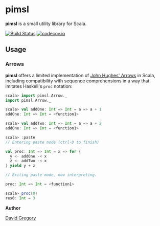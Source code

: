 # pimsl
**pimsl** is a small utility library for Scala.

[![Build Status](https://travis-ci.org/DavidGregory084/pimsl.svg?branch=master)](https://travis-ci.org/DavidGregory084/pimsl) [![codecov.io](http://codecov.io/github/DavidGregory084/pimsl/coverage.svg?branch=master)](http://codecov.io/github/DavidGregory084/pimsl?branch=master)

## Usage

### Arrows
**pimsl** offers a limited implementation of [John Hughes' Arrows](http://www.cse.chalmers.se/~rjmh/Papers/arrows.pdf) in Scala, including compatibility with sequence comprehensions in a way that imitates Haskell's `proc` notation:

```scala
scala> import pimsl.Arrow._
import pimsl.Arrow._

scala> val addOne: Int => Int = a => a + 1
addOne: Int => Int = <function1>

scala> val addTwo: Int => Int = a => a + 2
addOne: Int => Int = <function1>

scala> :paste
// Entering paste mode (ctrl-D to finish)

val proc: Int => Int = x => for {
  y <- addOne -< x
  z <- addTwo -< x
} yield y + z

// Exiting paste mode, now interpreting.

proc: Int => Int = <function1>

scala> proc(0)
res0: Int = 3
```

**Author**

[David Gregory](https://github.com/DavidGregory084)

